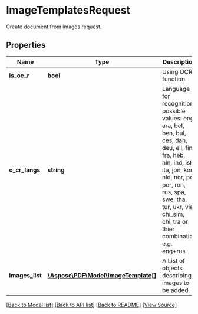 # ImageTemplatesRequest
Create document from images request.

## Properties
Name | Type | Description | Notes
------------ | ------------- | ------------- | -------------
**is_oc_r** | **bool** | Using OCR function. | 
**o_cr_langs** | **string** | Language for recognition possible values: eng, ara, bel, ben, bul, ces, dan, deu, ell, fin, fra, heb, hin, ind, isl, ita, jpn, kor, nld, nor, pol, por, ron, rus, spa, swe, tha, tur, ukr, vie, chi_sim, chi_tra or thier combination e.g. eng+rus | [optional]
**images_list** | [**\Aspose\PDF\Model\ImageTemplate[]**](ImageTemplate.md) | A List of objects describing images to be added. | 

[[Back to Model list]](../README.md#documentation-for-models) [[Back to API list]](../README.md#documentation-for-api-endpoints) [[Back to README]](../README.md) [[View Source]](../src/Aspose/PDF/Model/ImageTemplatesRequest.php)

